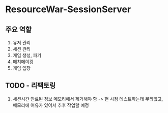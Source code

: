 # ResourceWar-SessionServer

## 주요 역할
1. 유저 관리
2. 세션 관리
3. 게임 생성, 파기
4. 매치메이킹
5. 게임 입장


## TODO - 리팩토링
1. 세션시간 만료된 정보 메모리에서 제거해야 함
   -> 현 시점 테스트하는데 무리없고, 메모리에 여유가 있어서 추후 작업할 예정
 
